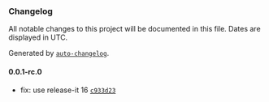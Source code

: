 ### Changelog

All notable changes to this project will be documented in this file. Dates are displayed in UTC.

Generated by [`auto-changelog`](https://github.com/CookPete/auto-changelog).

#### 0.0.1-rc.0

- fix: use release-it 16 [`c933d23`](https://github.com/ebizbase/ebizbase/commit/c933d23d08309d969c873fad7d2fc9a5cbf9d6d6)
